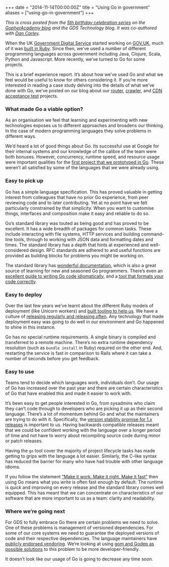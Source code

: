 +++
date = "2014-11-14T00:00:00Z"
title = "Using Go in government"
aliases = ["using-go-in-government"]
+++

_This is cross posted from the
[5th birthday celebration series](http://blog.gopheracademy.com/birthday-bash-2014/go-turns-5/)
on the
[GopherAcademy blog](http://blog.gopheracademy.com/birthday-bash-2014/using-go-in-government/)
and the GDS Technology blog. It was co-authored with
[Dan Carley](https://twitter.com/dancarley)._

When the UK [Government Digital Service](https://gds.blog.gov.uk/)
started working on [GOV.UK](https://www.gov.uk/), much of it was
[built in Ruby](https://gds.blog.gov.uk/govuk-launch-colophon/). Since
then, we’ve used a number of different programming languages across
government including Java, Clojure, Scala, Python and Javascript. More
recently, we’ve turned to Go for some projects.

This is a brief experience report. It’s about how we’ve used Go and
what we feel would be useful to know for others considering it. If
you’re more interested in reading a case study delving into the
details of what we’ve done with Go, we’ve posted on our blog about our
[router](https://gdstechnology.blog.gov.uk/2013/12/05/building-a-new-router-for-gov-uk/),
[crawler](https://gdstechnology.blog.gov.uk/2014/08/27/taking-another-look-at-gov-uks-disaster-recovery/),
and
[CDN acceptance test](https://gdstechnology.blog.gov.uk/2014/10/01/cdn-acceptance-testing/)
projects.

### What made Go a viable option?

As an organisation we feel that learning and experimenting with new
technologies exposes us to different approaches and broadens our
thinking. In the case of modern programming languages they solve
problems in different ways.

We’d heard a lot of good things about Go. Its successful use at Google
for their internal systems and our knowledge of the calibre of the
team were both bonuses. However, concurrency, runtime speed, and
resource usage were important qualities for the
[first project that we prototyped in Go](https://gdstechnology.blog.gov.uk/2013/12/09/choosing-go-for-a-new-project/). These
weren’t all satisfied by some of the languages that we were already
using.

### Easy to pick up

Go has a simple language specification. This has proved valuable in
getting interest from colleagues that have no prior Go experience,
from peer reviewing code and to later contributing. Yet at no point
have we felt particularly constrained by that simplicity. When you
want to customise things, interfaces and composition make it easy and
reliable to do so.

Go’s standard library was touted as being good and has proved to be
excellent. It has a wide breadth of packages for common tasks. These
include interacting with file systems, HTTP services and building
command-line tools, through to working with JSON data and formatting
dates and times. The standard library has a depth that hints at
experienced and well-considered design. RFC standards are adhered to
and useful functions are provided as building blocks for problems you
might be working on.

The standard library has
[wonderful documentation](http://golang.org/pkg/), which is also a
great source of learning for new and seasoned Go programmers. There’s
even an
[excellent guide to writing Go code idiomatically](http://golang.org/doc/effective_go.html),
and a
[tool that formats your code correctly](http://golang.org/cmd/gofmt/).

### Easy to deploy

Over the last few years we’ve learnt about the different Ruby models
of deployment (like Unicorn workers) and
[built tooling to help us](https://github.com/gds-operations/unicornherder). We
have a culture of
[releasing regularly and releasing often](https://gds.blog.gov.uk/2012/11/02/regular-releases-reduce-risk/). Any
technology that made deployment easy was going to do well in our
environment and Go happened to shine in this instance.

Go has no special runtime requirements. A single binary is compiled
and transferred to a remote machine. There’s no extra runtime
dependency resolution (such as `bundle install` in Ruby) required on
the other end. And, restarting the service is fast in comparison to
Rails where it can take a number of seconds before you get feedback.

### Easy to use

Teams tend to decide which languages work, individuals don’t. Our
usage of Go has increased over the past year and there are certain
characteristics of Go that have enabled this and made it easier to
work with.

It’s been easy to get people interested in Go, from sysadmins who
claim they can’t code through to developers who are picking it up as
their second language. There’s a lot of momentum behind Go and what
the maintainers are trying to do with it. Specifically, the
[version stability promise for 1.x releases](https://golang.org/doc/go1compat)
is important to us. Having backwards compatible releases meant that we
could be confident working with the language over a longer period of
time and not have to worry about recompiling source code during minor
or patch releases.

Having the `go` tool cover the majority of project lifecycle tasks has
made getting to grips with the language a lot easier. Similarly, the
C-like syntax has reduced the barrier for many who have had trouble
with other language idioms.

If you follow the statement
[“Make it work. Make it right. Make it fast”](http://c2.com/cgi/wiki?MakeItWorkMakeItRightMakeItFast)
then using Go means what you write is often fast enough by
default. The runtime is quick and improving on every release and the
standard library comes well equipped. This has meant that we can
concentrate on characteristics of our software that are more important
to us as a team: clarity and readability.

### Where we’re going next

For GDS to fully embrace Go there are certain problems we need to
solve. One of these problems is management of versioned
dependencies. For some of our core systems we need to guarantee the
deployed versions of code and their respective dependencies. The
language maintainers have
[publicly endorsed vendoring](http://golang.org/doc/faq#get_version). We’re
looking at using
[gom and Godep as possible solutions](https://github.com/alphagov/styleguides/blob/master/go.md#external-dependencies)
to this problem to be more developer-friendly.

It doesn’t look like our usage of Go is going to decrease any time
soon.
